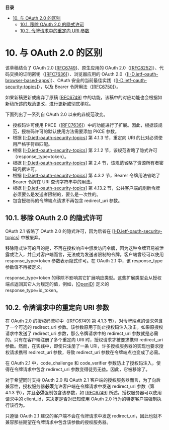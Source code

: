 **目录**

- [10. 与 OAuth 2.0 的区别](#10-与-oauth-20-的区别)
  - [10.1. 移除 OAuth 2.0 的隐式许可](#101-移除-oauth-20-的隐式许可)
  - [10.2. 令牌请求中的重定向 URI 参数](#102-令牌请求中的重定向-uri-参数)

# 10. 与 OAuth 2.0 的区别

该草稿结合了 OAuth 2.0 [[RFC6749](https://www.rfc-editor.org/info/rfc6749)]、原生应用的 OAuth 2.0（[[RFC8252](https://www.rfc-editor.org/info/rfc8252)]）、代码交换的证明密钥（[[RFC7636](https://www.rfc-editor.org/info/rfc7636)]）、浏览器应用的 OAuth 2.0（[[I-D.ietf-oauth-browser-based-apps](https://datatracker.ietf.org/doc/html/draft-ietf-oauth-browser-based-apps-18)]）、OAuth 安全的当前最佳实践（[[I-D.ietf-oauth-security-topics](https://datatracker.ietf.org/doc/html/draft-ietf-oauth-security-topics-27)]），以及 Bearer 令牌用法（[[RFC6750](https://www.rfc-editor.org/info/rfc6750)]）。

如果新稿更新或废弃了原稿 [[RFC6749](https://www.rfc-editor.org/info/rfc6749)] 中的功能，该稿中的对应功能也会根据如新稿所述的规范更改，进行更新或彻底移除。

下面列出了一系列自 OAuth 2.0 以来的非规范改变。

- 授权码许可使用 PKCE（[[RFC7636](https://www.rfc-editor.org/info/rfc7636)]）中的功能进行了扩展。因此，根据该规范，授权码许可的默认使用方法需要添加 PKCE 参数。
- 根据 [[I-D.ietf-oauth-security-topics](https://datatracker.ietf.org/doc/html/draft-ietf-oauth-security-topics-27)] 第 4.1.3 节，重定向 URI 的比对必须使用严格字符串匹配。
- 根据 [[I-D.ietf-oauth-security-topics](https://datatracker.ietf.org/doc/html/draft-ietf-oauth-security-topics-27)] 第 2.1.2 节，该规范省略了隐式许可（response_type=token）。
- 根据 [[I-D.ietf-oauth-security-topics](https://datatracker.ietf.org/doc/html/draft-ietf-oauth-security-topics-27)] 第 2.4 节，该规范省略了资源所有者密码凭据许可。
- 根据 [[I-D.ietf-oauth-security-topics](https://datatracker.ietf.org/doc/html/draft-ietf-oauth-security-topics-27)] 第 4.3.2 节，Bearer 令牌用法省略了 Bearer 令牌在 URI 查询字符串中的用法。
- 根据 [[I-D.ietf-oauth-security-topics](https://datatracker.ietf.org/doc/html/draft-ietf-oauth-security-topics-27)] 第 4.13.2 节，公共客户端的刷新令牌必须要么是发送者限制的，要么是一次性的。
- 包含授权码的令牌端点请求不再包含 redirect_uri 参数。

## 10.1. 移除 OAuth 2.0 的隐式许可

OAuth 2.1 省略了 OAuth 2.0 的隐式许可，因为后者在 [[I-D.ietf-oauth-security-topics](https://datatracker.ietf.org/doc/html/draft-ietf-oauth-security-topics-27)] 中被废弃。

移除隐式许可的目的是，不再在授权响应中颁发访问令牌，因为这种令牌容易被泄露或注入，并且对客户端而言，无法成为发送者限制的令牌。客户端曾经可以使用 response_type=token 参数表示隐式许可。在 OAuth 2.1 中，该 response_type 参数值不再被定义。

response_type=token 的移除不影响其它扩展响应类型。这些扩展类型会从授权端点返回其它人为规定的值，例如，[[OpenID](https://openid.net/specs/openid-connect-core-1_0.html)] 定义的 response_type=id_token。

## 10.2. 令牌请求中的重定向 URI 参数

在 OAuth 2.0 的授权码流程中（[[RFC6749](https://www.rfc-editor.org/info/rfc6749)] 第 4.1.3 节），对令牌端点的请求包含了一个可选的 redirect_uri 参数。该参数原用于防止授权码注入攻击。如果原授权请求中发送了 redirect_uri 参数，那么令牌请求中的 redirect_uri 参数就是必需的。只有在客户端注册了多个重定向 URI 时，授权请求才被要求携带 redirect_uri 参数。然而，在实践中，即使只注册了一条 URI，许多授权服务器的实现也要求授权请求携带 redirect_uri 参数，导致 redirect_uri 参数在令牌端点也变成了必需。

在 OAuth 2.1 中，code_challenge 和 code_verifier 参数防止了授权码注入，使得在令牌请求中包含 redirect_uri 参数变得徒劳无益。因此，它被移除了。

对于希望同时支持 OAuth 2.0 和 OAuth 2.1 客户端的授权服务器而言，为了向后兼容性，授权服务器**必须**允许客户端在令牌请求中发送 redirect_uri 参数（第 4.1.3 节），并且**必须**强制包含该参数，如 [[RFC6749](https://www.rfc-editor.org/info/rfc6749)] 所述。授权服务器可以使用请求中的 client_id，来决定是否对已知使用 OAuth 2.0 行为的特定客户端强制执行该行为。

只遵循 OAuth 2.1 建议的客户端不会在令牌请求中发送 redirect_uri，因此也就不兼容那些期望在令牌请求中包含该参数的授权服务器。
